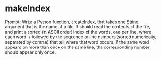 # makeIndex
Prompt: Write a Python function, createIndex, that takes one String argument that is the name of a file. It should read the contents of the file, and print a sorted (in ASCII order) index of the words, one per line, where each word is followed by the sequence of line numbers (sorted numerically, separated by comma) that tell where that word occurs. If the same word appears on more than once on the same line, the corresponding number should appear only once.
